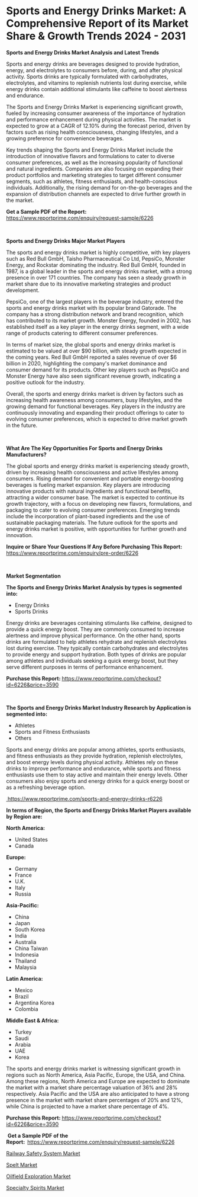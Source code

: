 <p><h1>Sports and Energy Drinks Market: A Comprehensive Report of its Market Share & Growth Trends 2024 - 2031</h1></p><p><strong>Sports and Energy Drinks Market Analysis and Latest Trends</strong></p>
<p><p>Sports and energy drinks are beverages designed to provide hydration, energy, and electrolytes to consumers before, during, and after physical activity. Sports drinks are typically formulated with carbohydrates, electrolytes, and vitamins to replenish nutrients lost during exercise, while energy drinks contain additional stimulants like caffeine to boost alertness and endurance.</p><p>The Sports and Energy Drinks Market is experiencing significant growth, fueled by increasing consumer awareness of the importance of hydration and performance enhancement during physical activities. The market is expected to grow at a CAGR of 12.10% during the forecast period, driven by factors such as rising health consciousness, changing lifestyles, and a growing preference for convenience beverages.</p><p>Key trends shaping the Sports and Energy Drinks Market include the introduction of innovative flavors and formulations to cater to diverse consumer preferences, as well as the increasing popularity of functional and natural ingredients. Companies are also focusing on expanding their product portfolios and marketing strategies to target different consumer segments, such as athletes, fitness enthusiasts, and health-conscious individuals. Additionally, the rising demand for on-the-go beverages and the expansion of distribution channels are expected to drive further growth in the market.</p></p>
<p><strong>Get a Sample PDF of the Report:&nbsp;</strong> <a href="https://www.reportprime.com/enquiry/request-sample/6226">https://www.reportprime.com/enquiry/request-sample/6226</a></p>
<p>&nbsp;</p>
<p><strong>Sports and Energy Drinks Major Market Players</strong></p>
<p><p>The sports and energy drinks market is highly competitive, with key players such as Red Bull GmbH, Taisho Pharmaceutical Co Ltd, PepsiCo, Monster Energy, and Rockstar dominating the industry. Red Bull GmbH, founded in 1987, is a global leader in the sports and energy drinks market, with a strong presence in over 171 countries. The company has seen a steady growth in market share due to its innovative marketing strategies and product development.</p><p>PepsiCo, one of the largest players in the beverage industry, entered the sports and energy drinks market with its popular brand Gatorade. The company has a strong distribution network and brand recognition, which has contributed to its market growth. Monster Energy, founded in 2002, has established itself as a key player in the energy drinks segment, with a wide range of products catering to different consumer preferences.</p><p>In terms of market size, the global sports and energy drinks market is estimated to be valued at over $90 billion, with steady growth expected in the coming years. Red Bull GmbH reported a sales revenue of over $6 billion in 2020, highlighting the company's market dominance and consumer demand for its products. Other key players such as PepsiCo and Monster Energy have also seen significant revenue growth, indicating a positive outlook for the industry.</p><p>Overall, the sports and energy drinks market is driven by factors such as increasing health awareness among consumers, busy lifestyles, and the growing demand for functional beverages. Key players in the industry are continuously innovating and expanding their product offerings to cater to evolving consumer preferences, which is expected to drive market growth in the future.</p></p>
<p>&nbsp;</p>
<p><strong>What Are The Key Opportunities For Sports and Energy Drinks Manufacturers?</strong></p>
<p><p>The global sports and energy drinks market is experiencing steady growth, driven by increasing health consciousness and active lifestyles among consumers. Rising demand for convenient and portable energy-boosting beverages is fueling market expansion. Key players are introducing innovative products with natural ingredients and functional benefits, attracting a wider consumer base. The market is expected to continue its growth trajectory, with a focus on developing new flavors, formulations, and packaging to cater to evolving consumer preferences. Emerging trends include the incorporation of plant-based ingredients and the use of sustainable packaging materials. The future outlook for the sports and energy drinks market is positive, with opportunities for further growth and innovation.</p></p>
<p><strong>Inquire or Share Your Questions If Any Before Purchasing This Report:</strong> <a href="https://www.reportprime.com/enquiry/pre-order/6226">https://www.reportprime.com/enquiry/pre-order/6226</a></p>
<p>&nbsp;</p>
<p><strong>Market Segmentation</strong></p>
<p><strong>The Sports and Energy Drinks Market Analysis by types is segmented into:</strong></p>
<p><ul><li>Energy Drinks</li><li>Sports Drinks</li></ul></p>
<p><p>Energy drinks are beverages containing stimulants like caffeine, designed to provide a quick energy boost. They are commonly consumed to increase alertness and improve physical performance. On the other hand, sports drinks are formulated to help athletes rehydrate and replenish electrolytes lost during exercise. They typically contain carbohydrates and electrolytes to provide energy and support hydration. Both types of drinks are popular among athletes and individuals seeking a quick energy boost, but they serve different purposes in terms of performance enhancement.</p></p>
<p><strong>Purchase this Report:&nbsp;</strong><a href="https://www.reportprime.com/checkout?id=6226&price=3590">https://www.reportprime.com/checkout?id=6226&price=3590</a></p>
<p>&nbsp;</p>
<p><strong>The Sports and Energy Drinks Market Industry Research by Application is segmented into:</strong></p>
<p><ul><li>Athletes</li><li>Sports and Fitness Enthusiasts</li><li>Others</li></ul></p>
<p><p>Sports and energy drinks are popular among athletes, sports enthusiasts, and fitness enthusiasts as they provide hydration, replenish electrolytes, and boost energy levels during physical activity. Athletes rely on these drinks to improve performance and endurance, while sports and fitness enthusiasts use them to stay active and maintain their energy levels. Other consumers also enjoy sports and energy drinks for a quick energy boost or as a refreshing beverage option.</p></p>
<p><a href="https://www.reportprime.com/sports-and-energy-drinks-r6226">&nbsp;https://www.reportprime.com/sports-and-energy-drinks-r6226</a></p>
<p><strong>In terms of Region, the Sports and Energy Drinks Market Players available by Region are:</strong></p>
<p>
    <p> <strong> North America: </strong>
        <ul>
            <li>United States</li>
            <li>Canada</li>
        </ul>
        </p> 
    <p> <strong> Europe: </strong>
        <ul>
            <li>Germany</li>
            <li>France</li>
            <li>U.K.</li>
            <li>Italy</li>
            <li>Russia</li>
        </ul>
        </p> 
    <p> <strong> Asia-Pacific: </strong>
        <ul>
            <li>China</li>
            <li>Japan</li>
            <li>South Korea</li>
            <li>India</li>
            <li>Australia</li>
            <li>China Taiwan</li>
            <li>Indonesia</li>
            <li>Thailand</li>
            <li>Malaysia</li>
        </ul>
        </p> 
    <p> <strong> Latin America: </strong>
        <ul>
            <li>Mexico</li>
            <li>Brazil</li>
            <li>Argentina Korea</li>
            <li>Colombia</li>
        </ul>
        </p> 
    <p> <strong> Middle East & Africa: </strong>
        <ul>
            <li>Turkey</li>
            <li>Saudi</li>
            <li>Arabia</li>
            <li>UAE</li>
            <li>Korea</li>
        </ul>
    </p>
    </p>
<p><p>The sports and energy drinks market is witnessing significant growth in regions such as North America, Asia Pacific, Europe, the USA, and China. Among these regions, North America and Europe are expected to dominate the market with a market share percentage valuation of 36% and 28% respectively. Asia Pacific and the USA are also anticipated to have a strong presence in the market with market share percentages of 20% and 12%, while China is projected to have a market share percentage of 4%.</p></p>
<p><strong>Purchase this Report: </strong><a href="https://www.reportprime.com/checkout?id=6226&price=3590">https://www.reportprime.com/checkout?id=6226&price=3590</a></p>
<p>&nbsp;<strong>Get a Sample PDF of the Report:&nbsp;&nbsp;</strong><a href="https://www.reportprime.com/enquiry/request-sample/6226">https://www.reportprime.com/enquiry/request-sample/6226</a></p>
<p><strong></strong></p>
<p><p><a href="https://issuu.com/reportprime-2/docs/railway-safety-system-market-size-2030.pptx">Railway Safety System Market</a></p><p><a href="https://github.com/mauripalmi/Market-Research-Report-List-4/blob/main/spelt-market.md">Spelt Market</a></p><p><a href="https://issuu.com/reportprime-2/docs/oilfield-exploration-market-size-2030.pptx">Oilfield Exploration Market</a></p><p><a href="https://github.com/gulaimolin/Market-Research-Report-List-5/blob/main/specialty-spirits-market.md">Specialty Spirits Market</a></p></p>